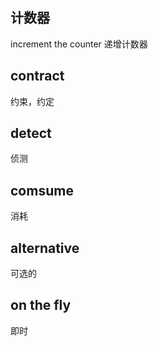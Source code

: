 ## 计数器
increment the counter 递增计数器

## contract
约束，约定

## detect
侦测

## comsume
消耗

## alternative
可选的

## on the fly
即时